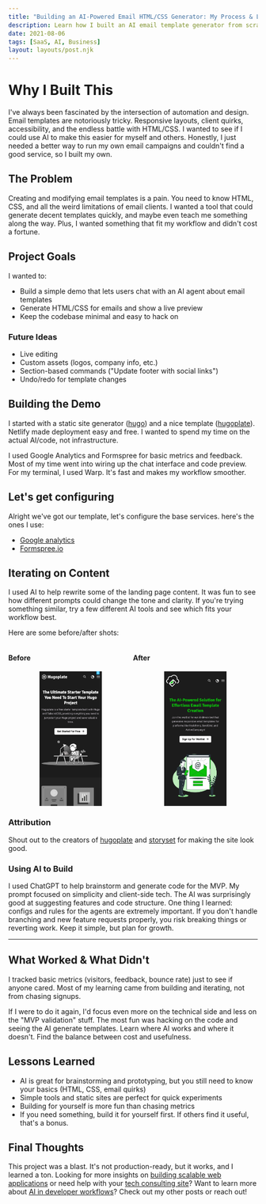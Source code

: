 ```yaml
---
title: "Building an AI-Powered Email HTML/CSS Generator: My Process & Lessons"
description: Learn how I built an AI email template generator from scratch. Get practical insights on using AI for web development, choosing the right tech stack, and iterating on SaaS MVPs.
date: 2021-08-06
tags: [SaaS, AI, Business]
layout: layouts/post.njk
---
```



# Why I Built This


I've always been fascinated by the intersection of automation and design. Email templates are notoriously tricky. Responsive layouts, client quirks, accessibility, and the endless battle with HTML/CSS. I wanted to see if I could use AI to make this easier for myself and others. Honestly, I just needed a better way to run my own email campaigns and couldn't find a good service, so I built my own.



## The Problem

Creating and modifying email templates is a pain. You need to know HTML, CSS, and all the weird limitations of email clients. I wanted a tool that could generate decent templates quickly, and maybe even teach me something along the way. Plus, I wanted something that fit my workflow and didn't cost a fortune.


## Project Goals


I wanted to:
- Build a simple demo that lets users chat with an AI agent about email templates
- Generate HTML/CSS for emails and show a live preview
- Keep the codebase minimal and easy to hack on

### Future Ideas
- Live editing
- Custom assets (logos, company info, etc.)
- Section-based commands ("Update footer with social links")
- Undo/redo for template changes


## Building the Demo


I started with a static site generator ([hugo](https://gohugo.io/)) and a nice template ([hugoplate](https://github.com/zeon-studio/hugoplate)). Netlify made deployment easy and free. I wanted to spend my time on the actual AI/code, not infrastructure.

I used Google Analytics and Formspree for basic metrics and feedback. Most of my time went into wiring up the chat interface and code preview. For my terminal, I used Warp. It's fast and makes my workflow smoother.

## Let's get configuring

Alright we've got our template, let's configure the base services. here's the ones I use:

- [Google analytics](https://analytics.google.com)
- [Formspree.io](https://www.formspree.io)


## Iterating on Content


I used AI to help rewrite some of the landing page content. It was fun to see how different prompts could change the tone and clarity. If you're trying something similar, try a few different AI tools and see which fits your workflow best.

Here are some before/after shots:

<div style="display: flex">
<div>
<h4>Before</h4>
<img src="/img/ai-based-email-html-css-generator/hugo-plate-template.png" alt="Hugo Plate template screenshot" style="display: block; margin-left: auto; margin-right: auto; width: 50%;"/>
</div>
<div>
<h4>After</h4>
<img src="/img/ai-based-email-html-css-generator/bassoon-ai-content-rewrite.png" alt="Bassoon AI content rewrite screenshot" style="display: block; margin-left: auto; margin-right: auto; width: 50%;"/>
</div>
</div>


### Attribution

Shout out to the creators of [hugoplate](https://github.com/zeon-studio/hugoplate) and [storyset](https://storyset.com/email) for making the site look good.


### Using AI to Build


I used ChatGPT to help brainstorm and generate code for the MVP. My prompt focused on simplicity and client-side tech. The AI was surprisingly good at suggesting features and code structure. One thing I learned: configs and rules for the agents are extremely important. If you don't handle branching and new feature requests properly, you risk breaking things or reverting work. Keep it simple, but plan for growth.

---


## What Worked & What Didn't


I tracked basic metrics (visitors, feedback, bounce rate) just to see if anyone cared. Most of my learning came from building and iterating, not from chasing signups.

If I were to do it again, I'd focus even more on the technical side and less on the "MVP validation" stuff. The most fun was hacking on the code and seeing the AI generate templates. Learn where AI works and where it doesn't. Find the balance between cost and usefulness.


## Lessons Learned


- AI is great for brainstorming and prototyping, but you still need to know your basics (HTML, CSS, email quirks)
- Simple tools and static sites are perfect for quick experiments
- Building for yourself is more fun than chasing metrics
- If you need something, build it for yourself first. If others find it useful, that's a bonus.

## Final Thoughts


This project was a blast. It's not production-ready, but it works, and I learned a ton. Looking for more insights on [building scalable web applications](/posts/building-modern-healthcare-web-app/) or need help with your [tech consulting site](/posts/building-consulting-site/)? Want to learn more about [AI in developer workflows](/speaking/)? Check out my other posts or reach out!
